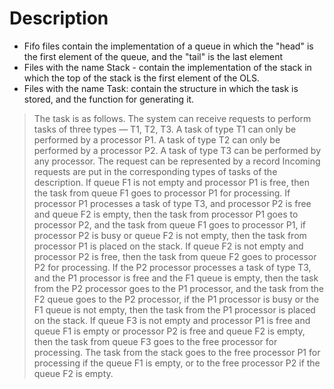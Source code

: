 Description
====
 - Fifo files contain the implementation of a queue in which the "head" is the first element of the queue, and the "tail" is the last element
 - Files with the name Stack - contain the implementation of the stack in which the top of the stack is the first element of the OLS.
 - Files with the name Task: contain the structure in which the task is stored, and the function for generating it. 
>  The task is as follows. The system can receive requests to perform tasks of three types — T1, T2, T3. A task of type T1 can only be performed by a processor P1. 
A task of type T2 can only be performed by a processor P2. 
A task of type T3 can be performed by any processor. 
The request can be represented by a record Incoming requests are put in the corresponding types of tasks of the description. 
If queue F1 is not empty and processor P1 is free, then the task from queue F1 goes to processor P1 for processing. 
If processor P1 processes a task of type T3, and processor P2 is free and queue F2 is empty, then the task from processor P1 goes to processor P2, 
and the task from queue F1 goes to processor P1, if processor P2 is busy or queue F2 is not empty, then the task from processor P1 is placed on the stack.
If queue F2 is not empty and processor P2 is free, then the task from queue F2 goes to processor P2 for processing. If the P2 processor processes a task of type T3,
and the P1 processor is free and the F1 queue is empty, then the task from the P2 processor goes to the P1 processor, 
and the task from the F2 queue goes to the P2 processor, if the P1 processor is busy or the F1 queue is not empty, 
then the task from the P1 processor is placed on the stack.
If queue F3 is not empty and processor P1 is free and queue F1 is empty or processor P2 is free and queue F2 is empty, 
then the task from queue F3 goes to the free processor for processing. 
The task from the stack goes to the free processor P1 for processing if the queue F1 is empty, 
or to the free processor P2 if the queue F2 is empty.
